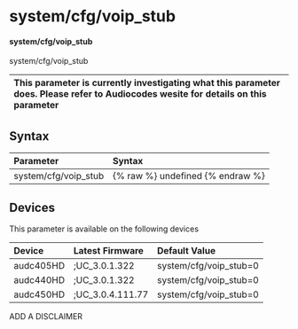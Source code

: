 ﻿---
description: system/cfg/voip_stub
search: false
---

# system/cfg/voip_stub

#### system/cfg/voip_stub

system/cfg/voip_stub


| This parameter is currently investigating what this parameter does. Please refer to Audiocodes wesite for details on this parameter | 
| :--- |

## Syntax
| Parameter | Syntax |
| :--- | :--- |
|system/cfg/voip_stub | {% raw %} undefined {% endraw %}|

## Devices
This parameter is available on the following devices

| Device | Latest Firmware | Default Value |
|:---|:---|:---|
| audc405HD | ;UC_3.0.1.322 | system/cfg/voip_stub=0 
| audc440HD | ;UC_3.0.1.322 | system/cfg/voip_stub=0 
| audc450HD | ;UC_3.0.4.111.77 | system/cfg/voip_stub=0 

ADD A DISCLAIMER
